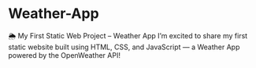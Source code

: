 # Weather-App
🌦️ My First Static Web Project – Weather App  I’m excited to share my first static website built using HTML, CSS, and JavaScript — a Weather App powered by the OpenWeather API!
